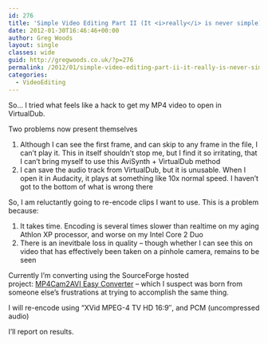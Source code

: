 ```yaml
---
id: 276
title: 'Simple Video Editing Part II (It <i>really</i> is never simple)'
date: 2012-01-30T16:46:46+00:00
author: Greg Woods
layout: single
classes: wide
guid: http://gregwoods.co.uk/?p=276
permalink: /2012/01/simple-video-editing-part-ii-it-really-is-never-simple/
categories:
  - VideoEditing
---
```

So&#8230; I tried what feels like a hack to get my MP4 video to open in VirtualDub.

Two problems now present themselves

  1. Although I can see the first frame, and can skip to any frame in the file, I can&#8217;t play it. This in itself shouldn&#8217;t stop me, but I find it so irritating, that I can&#8217;t bring myself to use this AviSynth + VirtualDub method
  2. I can save the audio track from VirtualDub, but it is unusable. When I open it in Audacity, it plays at something like 10x normal speed. I haven&#8217;t got to the bottom of what is wrong there

So, I am reluctantly going to re-encode clips I want to use. This is a problem because:

  1. It takes time. Encoding is several times slower than realtime on my aging Athlon XP processor, and worse on my Intel Core 2 Duo
  2. There is an inevitbale loss in quality &#8211; though whether I can see this on video that has effectively been taken on a pinhole camera, remains to be seen

Currently I&#8217;m converting using the SourceForge hosted project: [MP4Cam2AVI Easy Converter](http://sourceforge.net/projects/mp4cam2avi/?source=directory "Find out more about MP4Cam2AVI Easy Converter") &#8211; which I suspect was born from someone else&#8217;s frustrations at trying to accomplish the same thing.

I will re-encode using &#8220;XVid MPEG-4 TV HD 16:9&#8243;, and PCM (uncompressed audio)

I&#8217;ll report on results.